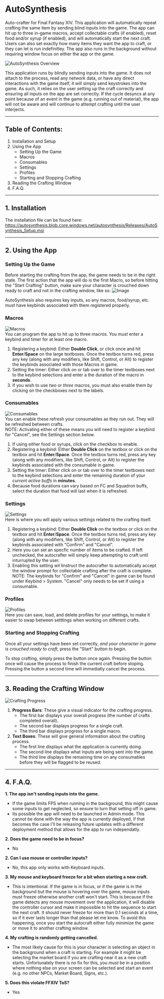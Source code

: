 # **AutoSynthesis**
Auto-crafter for Final Fantasy XIV. This application will automatically repeat crafting the same item by sending blind inputs into the game. The app can hit up to three in-game macros, accept collectable crafts (if enabled), reset food and/or syrup (if enabled), and will automatically start the next craft. Users can also set exactly how many items they want the app to craft, or they can let is run indefinitley. The app also runs in the background without requiring window focus on either the app or the game. 


![AutoSynthesis Overview](https://github.com/Saad888/AutoSynthesis/blob/master/AutoSynthesis/Resources/ReadMe%20Images/Full%20UI.PNG)


This application runs by blindly sending inputs into the game. It does not attach to the process, read any network data, or have any direct interactions with the game itself, it will simply send keystrokes into the game. As such, it relies on the user setting up the craft correctly and ensuring all inputs on the app are set correctly. If the cycle desyncs at any point because of an event in the game (e.g. running out of material), the app will not be aware and will continue to attempt crafting until the user interjects. 

---

## Table of Contents:
1. Installation and Setup
2. Using the App
   - Setting Up the Game
   - Macros
   - Consumables
   - Settings
   - Profiles
   - Starting and Stopping Crafting
3. Reading the Crafting Window
4. F.A.Q.



---
## 1. Installation
The installation file can be found here:   
https://autosynthesis.blob.core.windows.net/autosynthesis/Releases/AutoSynthesis_Setup.msi

---

## 2. Using the App

### Setting Up the Game
Before starting the crafting from the app, the game needs to be in the right state.  The first action that the app will do is the first Macro, so before hitting the "Start Crafting" button, make sure your character is crouched down ready to craft and not in the crafting window, like so:
![Image](https://github.com/Saad888/AutoSynthesis/blob/master/AutoSynthesis/Resources/ReadMe%20Images/Ready%20to%20Craft.PNG)

AutoSynthesis also requires key inputs, so any macros, food/syrup, etc. must have keybinds associated with them registered properly.

### Macros  
![Macros](https://github.com/Saad888/AutoSynthesis/blob/master/AutoSynthesis/Resources/ReadMe%20Images/Macros.png)  
You can program the app to hit up to three macros. You *must* enter a keybind and timer for at least one macro.  
1. Registering a keybind: Either **Double Click**, or click once and hit **Enter**/**Space** on the large textboxes. Once the textbox turns red, press any key (along with any modifiers, like Shift, Control, or Alt) to register the keybinds associated with those Macros in game.   
2. Setting the timer: Either click on or tab over to the timer textboxes next to the keybind selections and enter a the duration of the macro in **seconds**.   
3. If you wish to use *two* or *three* macros, you must also enable them by clicking on the checkboxes next to the labels.  

### Consumables
![Consumables](https://github.com/Saad888/AutoSynthesis/blob/master/AutoSynthesis/Resources/ReadMe%20Images/Consumables.png)  
You can enable these refresh your consumables as they run out. They will be refreshed between crafts.   
NOTE: Activating either of these means you will need to register a keybind for "Cancel", see the Settings section below.   
1. If using either food or syrups, click on the checkbox to enable. 
2. Registering a keybind: Either **Double Click** on the textbox or click on the textbox and hit **Enter**/**Space**. Once the textbox turns red, press any key (along with any modifiers, like Shift, Control, or Alt) to register the keybinds associated with the consumable in game.
2. Setting the timer: Either click on or tab over to the timer textboxes next to the keybind selections and enter the remaining duration of your *current active buffs* in **minutes**.
3. Because food durations can vary based on FC and Squadron buffs, select the duration that food will last when it is refreshed.

### Settings
![Settings](https://github.com/Saad888/AutoSynthesis/blob/master/AutoSynthesis/Resources/ReadMe%20Images/Settings.png)  
Here is where you will apply various settings related to the crafting itself.    
1. Registering a keybind: Either **Double Click** on the textbox or click on the textbox and hit **Enter**/**Space**. Once the textbox turns red, press any key (along with any modifiers, like Shift, Control, or Alt) to register the keybinds associated with "Confirm" and "Cancel".
2. Here you can set an specfic number of items to be crafted. If left unchecked, the autocrafter will simply keep attempting to craft until inturrupted by the user. 
3. Enabling this setting wil linstruct the autocrafter to automatically accept the window prompt for collectable crafting after the craft is complete. 
NOTE: The keybinds for "Confirm" and "Cancel" in game can be found under Keybind > System. "Cancel" only needs to be set if using a consumable.   

### Profiles
![Profiles](https://github.com/Saad888/AutoSynthesis/blob/master/AutoSynthesis/Resources/ReadMe%20Images/Profiles.PNG)  
Here you can save, load, and delete profiles for your settings, to make it easier to swap between setttings when working on different crafts.   

### Starting and Stopping Crafting
Once all your settings have been set correctly, *and your character in game is crouched ready to craft*, press the "Start" button to begin.      

To stop crafting, simply press the button once again. Pressing the button once will cause the process to finish the current craft before stoping. Pressing the button a second time will immediatly cancel the process. 

---
## 3. Reading the Crafting Window
![Crafting Progress](https://github.com/Saad888/AutoSynthesis/blob/master/AutoSynthesis/Resources/ReadMe%20Images/Crafting.PNG)  
1. **Progress Bars**: These give a visual indicator for the crafting progress.   
   - The first bar displays your overall progress (the number of crafts completed overall).   
   - The second bar displays progress for a single craft.  
   - The third bar displays progress for a single macro.   
2. **Text Boxes**: These will give general information about the crafting process.  
   - The first line displays what the application is currently doing.  
   - The second line displays what inputs are being sent into the game.  
   - The third line displays the remaining time on any consumables before they will be flagged to be reused.   
   

---
## 4. F.A.Q.
**1. The app isn't sending inputs into the game.**   
- If the game limits FPS when running in the background, this might cause some inputs to get neglected, so ensure to turn that setting off in game. 
- Its possible the app will need to be launched in Admin mode. This cannot be done with the way the app is currently deployed, if that becomes the case I'll be releasing future updates with a different deployment method that allows for the app to run independatly. 

**2. Does the game need to be in focus?**
- No

**2. Can I use mouse or controller inputs?**  
- No, this app only works with Keyboard inputs. 

**3. My mouse and keyboard freeze for a bit when starting a new craft.**
- This is intentional. If the game is in focus, or if the game is in the background but the mouse is hovering over the game, mouse inputs must freeze otherwise another craft won't start. This is because if the game detects any mouse movement over the application, it will disable the controller cursor and make it impossible to hit the sequence to start the next craft. It should never freeze for more than 0.1 seconds at a time, so if it ever lasts longer than that please let me know. To avoid this happening, once you start the autocraft either fully minimize the game or move it to another crafting window.

**4. My crafting is randomly getting cancelled.**
- The most likely cause for this is your character is selecting an object in the background when a craft is starting. For example it might be selecting the market board if you are crafting near it as a new craft starts. Unfortunately there is no fix for this, you *must* be in a position where nothing else on your screen can be selected and start an event (e.g. no other NPCs, Market Board, Signs, etc.). 

**5. Does this violate FFXIV ToS?**
- Yes
